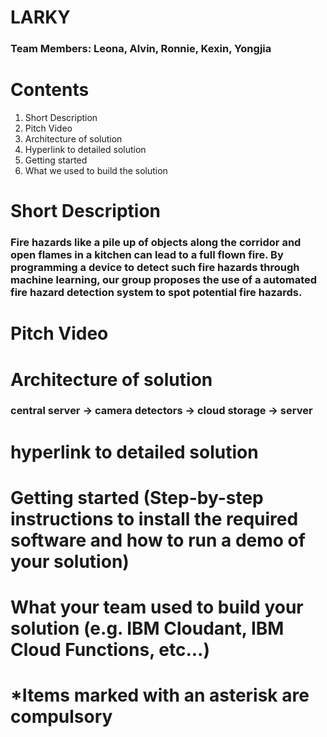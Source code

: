 # LARKY
### Team Members: Leona, Alvin, Ronnie, Kexin, Yongjia
# **Contents**
1. Short Description
2. Pitch Video
3. Architecture of solution
4. Hyperlink to detailed solution
5. Getting started
6. What we used to build the solution
# **Short Description**
### Fire hazards like a pile up of objects along the corridor and open flames in a kitchen can lead to a full flown fire. By programming a device to detect such fire hazards through machine learning, our group proposes the use of a automated fire hazard detection system to spot potential fire hazards.
# **Pitch Video**
# **Architecture of solution** 
### central server -> camera detectors -> cloud storage -> server
# **hyperlink to detailed solution**
# **Getting started** (Step-by-step instructions to install the required software and how to run a demo of your solution)
# **What your team used to build your solution** (e.g. IBM Cloudant, IBM Cloud Functions, etc...)

# *Items marked with an asterisk are compulsory
